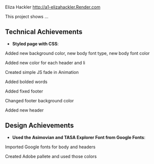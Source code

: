 Eliza Hackler
http://a1-elizahackler.Render.com

This project shows ...

## Technical Achievements
- **Styled page with CSS**: 

Added new background color, new body font type, new body font color

Added new color for each header and li

Created simple JS fade in Animation

Added bolded words

Added fixed footer

Changed footer background color

Added new header

## Design Achievements
- **Used the Asimovian and TASA Explorer Font from Google Fonts**: 

Imported Google fonts for body and headers

Created Adobe pallete and used those colors
